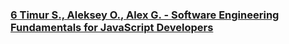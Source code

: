 ### [6 Timur S., Aleksey O., Alex G. -  Software Engineering Fundamentals for JavaScript Developers](https://www.youtube.com/watch?v=wkdqpR2BJu4)

